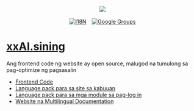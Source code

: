 <p align="center"><a href="https://wac.tax"><img src="https://cdn.jsdelivr.net/gh/wactax/img/logo.svg"/></a></p><p align="center"><a href="https://github.com/wactax/wac.tax/blob/main/doc/README.md#readme"><img alt="I18N" src="https://cdn.jsdelivr.net/gh/wactax/img/t.svg"/></a>　<a href="https://groups.google.com/u/2/g/wactax"><img alt="Google Groups" src="https://cdn.jsdelivr.net/gh/wactax/img/g-groups.svg"/></a></p>

# [xxAI.sining](https://xxAI.art)

Ang frontend code ng website ay open source, malugod na tumulong sa pag-optimize ng pagsasalin

* [Frontend Code](https://github.com/xxai-art/web)
* [Language pack para sa site sa kabuuan](https://github.com/xxai-art/web/tree/main/i18n)
* [Language pack para sa mga module sa pag-log in](https://github.com/wacpkg/user/tree/main/ui.i18n)
* [Website na Multilingual Documentation](https://github.com/xxai-doc)
